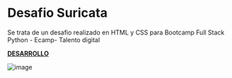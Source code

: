 # Desafio Suricata

Se trata de un desafio realizado en HTML y CSS para Bootcamp Full Stack Python - Ecamp- Talento digital

<a href="https://luisgarayf.github.io/Suricata/"><strong> DESARROLLO</strong></a>

![image](https://user-images.githubusercontent.com/55920809/186512229-c0fdddef-6aa8-453e-b593-3d5d48fc8e91.png)
